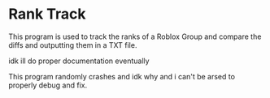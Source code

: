 # Rank Track

This program is used to track the ranks of a Roblox Group and compare the diffs and outputting them in a TXT file.

idk ill do proper documentation eventually

This program randomly crashes and idk why and i can't be arsed to properly debug and fix.
